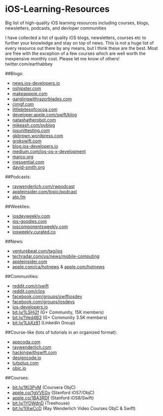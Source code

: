 # iOS-Learning-Resources
Big list of high-quality iOS learning resources including courses, blogs, newsletters, podcasts, and devloper communities

I have collected a list of quality iOS blogs, newsletters, courses etc to further your knowledge and stay on top of news. This is not a huge list of every resource out there by any means, but I think these are the best. Most are free with the exception of a few courses which are well worth the inexpensive monthly cost. Please let me know of others! twitter.com/earthabbey

##Blogs:
* [news.ios-developers.io](news.ios-developers.io)
* [nshipster.com](nshipster.com)
* [makeapppie.com](makeapppie.com)
* [garglingwithrazorblades.com](garglingwithrazorblades.com)
* [cimgf.com](cimgf.com)
* [littlebitesofcocoa.com](littlebitesofcocoa.com)
* [developer.apple.com/swift/blog](eveloper.apple.com/swift/blog)
* [natashatherobot.com](natashatherobot.com)
* [mikeash.com/pyblog](mikeash.com/pyblog)
* [iosunittesting.com](iosunittesting.com)
* [gkbrown.wordpress.com](gkbrown.wordpress.com)
* [grokswift.com](grokswift.com)
* [blog.ios-developers.io](blog.ios-developers.io)
* [medium.com/ios-os-x-development](medium.com/ios-os-x-development)
* [marco.org](marco.org)
* [inessential.com](inessential.com)
* [david-smith.org](david-smith.org)

##Podcasts:
* [raywenderlich.com/rwpodcast](raywenderlich.com/rwpodcast)
* [appleinsider.com/topic/podcast](appleinsider.com/topic/podcast)
* [atp.fm](atp.fm)

##Weeklies:
* [iosdevweekly.com](iosdevweekly.com)
* [ios-goodies.com](ios-goodies.com)
* [ioscomponentsweekly.com](ioscomponentsweekly.com)
* [iosweekly.curated.co](iosweekly.curated.co)

##News:
* [venturebeat.com/tag/ios](venturebeat.com/tag/ios)
* [techradar.com/us/news/mobile-computing](techradar.com/us/news/mobile-computing)
* [appleinsider.com](appleinsider.com)
* [apple.com/ca/hotnews](apple.com/ca/hotnews) & [apple.com/hotnews](apple.com/hotnews)

##Communities:
* [reddit.com/r/swift](reddit.com/r/swift)
* [reddit.com/r/ios](reddit.com/r/ios)
* [facebook.com/groups/swiftiosdev](facebook.com/groups/swiftiosdev)
* [facebook.com/groups/iosdevs](facebook.com/groups/iosdevs)
* [ios-developers.io](ios-developers.io)
* [bit.ly/1LSHi2f](bit.ly/1LSHi2f) (G+ Community, 15K members)
* [bit.ly/1Ved4B3](bit.ly/1Ved4B3) (G+ Community 3.5K members)
* [bit.ly/1LbXz81](bit.ly/1LbXz81) (LinkedIn Group) 

##Course-like (lots of tutorials in an organized format):
* [appcoda.com](appcoda.com)
* [raywenderlich.com](raywenderlich.com)
* [hackingwithswift.com](hackingwithswift.com)
* [designcode.io](designcode.io)
* [tutsplus.com](tutsplus.com)
* [objc.io](tutsplus.com)

##Courses:
* [bit.ly/1KI3PyM](bit.ly/1KI3PyM) (Coursera ObjC)
* [apple.co/1gVVEGv](apple.co/1gVVEGv) (Stanford iOS7/ObjC)
* [apple.co/1BA3RDf](apple.co/1BA3RDf) (Stanford iOS8/Swift)
* [bit.ly/1YOWdnD](bit.ly/1YOWdnD) (Treehouse)
* [bit.ly/1lXwCcD](bit.ly/1lXwCcD) (Ray Wenderlich Video Courses ObjC & Swift)
